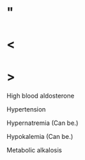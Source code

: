 # "

# <

# >

High blood aldosterone

Hypertension

Hypernatremia
(Can be.)

Hypokalemia
(Can be.)

Metabolic alkalosis
